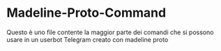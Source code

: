 # Madeline-Proto-Command
Questo è uno file contente la maggior parte dei comandi che si possono usare in un userbot Telegram creato con madeline proto
